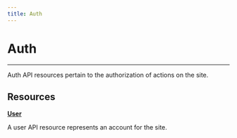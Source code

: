 ```yaml
---
title: Auth
---
```


# Auth

---

Auth API resources pertain to the authorization of actions on the site.

## Resources

**[User](/auth/user/)**

A user API resource represents an account for the site.
